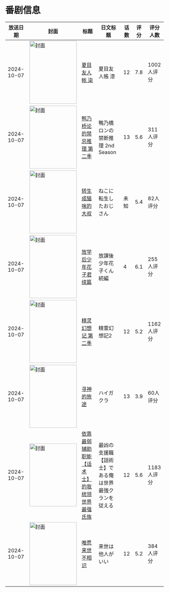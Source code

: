 # 番剧信息

|放送日期|封面|标题|日文标题|话数|评分|评分人数|
|---|---|---|---|---|---|---|
|2024-10-07|<img src="https://lain.bgm.tv/pic/cover/c/05/aa/443676_6GFsu.jpg" alt="封面" style="width:150px;height:200px;object-fit:cover;">|[夏目友人帐 柒](https://bangumi.tv/subject/443676)|夏目友人帳 漆|12|7.8|1002人评分|
|2024-10-07|<img src="https://lain.bgm.tv/pic/cover/c/eb/df/472331_6HzQM.jpg" alt="封面" style="width:150px;height:200px;object-fit:cover;">|[鸭乃桥论的禁忌推理 第二季](https://bangumi.tv/subject/472331)|鴨乃橋ロンの禁断推理 2nd Season|13|5.6|311人评分|
|2024-10-07|<img src="https://lain.bgm.tv/pic/cover/c/41/9a/484624_EefQU.jpg" alt="封面" style="width:150px;height:200px;object-fit:cover;">|[转生成猫咪的大叔](https://bangumi.tv/subject/484624)|ねこに転生したおじさん|未知|5.4|82人评分|
|2024-10-07|<img src="https://lain.bgm.tv/pic/cover/c/0a/66/464594_b1dXp.jpg" alt="封面" style="width:150px;height:200px;object-fit:cover;">|[放学后少年花子君 续篇](https://bangumi.tv/subject/464594)|放課後少年花子くん 続編|4|6.1|255人评分|
|2024-10-07|<img src="https://lain.bgm.tv/pic/cover/c/10/f0/355803_Xqf00.jpg" alt="封面" style="width:150px;height:200px;object-fit:cover;">|[精灵幻想记 第二季](https://bangumi.tv/subject/355803)|精霊幻想記2|12|5.2|1162人评分|
|2024-10-07|<img src="https://lain.bgm.tv/pic/cover/c/4a/71/451426_feZ7g.jpg" alt="封面" style="width:150px;height:200px;object-fit:cover;">|[寻神的旅途](https://bangumi.tv/subject/451426)|ハイガクラ|13|3.9|60人评分|
|2024-10-07|<img src="https://lain.bgm.tv/pic/cover/c/e6/cb/491151_rNnm5.jpg" alt="封面" style="width:150px;height:200px;object-fit:cover;">|[依靠最弱辅助职能【话术士】的我统领世界最强氏族](https://bangumi.tv/subject/491151)|最凶の支援職【話術士】である俺は世界最強クランを従える|12|5.6|1183人评分|
|2024-10-07|<img src="https://lain.bgm.tv/pic/cover/c/47/1f/460657_4Ci95.jpg" alt="封面" style="width:150px;height:200px;object-fit:cover;">|[唯愿来世不相识](https://bangumi.tv/subject/460657)|来世は他人がいい|12|5.2|384人评分|
